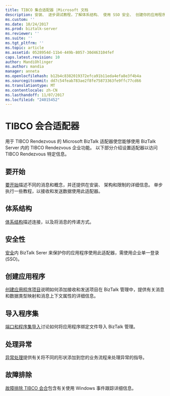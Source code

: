 ```yaml
---
title: TIBCO 集合适配器 |Microsoft 文档
description: 安装、 逐步调试教程，了解体系结构、 使用 SSO 安全、 创建你的应用程序、 导入绑定文件中，并为 TIBCO 会合 BizTalk Server 中使用 BizTalk 适配器时添加异常处理
ms.custom: ''
ms.date: 10/24/2017
ms.prod: biztalk-server
ms.reviewer: ''
ms.suite: ''
ms.tgt_pltfrm: ''
ms.topic: article
ms.assetid: 0528954d-11b4-449b-8057-30d463104fef
caps.latest.revision: 10
author: MandiOhlinger
ms.author: mandia
manager: anneta
ms.openlocfilehash: b12b4c8382019372efca91b11eda4efa8e3f4b4a
ms.sourcegitcommit: dd7c54feab783ae2f8fe75873363fe9ffc77cd66
ms.translationtype: MT
ms.contentlocale: zh-CN
ms.lasthandoff: 11/07/2017
ms.locfileid: "24015452"
---
```

# <a name="tibco-rendezvous-adapter"></a>TIBCO 会合适配器
用于 TIBCO Rendezvous 的 Microsoft BizTalk 适配器使您能够使用 BizTalk Server 内的 TIBCO Rendezvous 企业功能。 以下部分介绍设置适配器以访问 TIBCO Rendezvous 特定信息。  
  
## <a name="get-started"></a>要开始
[要开始](../core/getting-started-with-biztalk-adapter-for-tibco-rendezvous.md)描述不同的消息和概念，并还提供在安装、 架构和限制的详细信息。 单步执行一些教程，以接收和发送数据使用此适配器。

## <a name="architecture"></a>体系结构
[体系结构](../core/architecture-of-biztalk-adapter-for-tibco-rendezvous.md)描述连接，以及将消息的传递方式。

## <a name="security"></a>安全性
[安全](../core/security-in-biztalk-adapter-for-tibco-rendezvous.md)内 BizTalk Serer 来保护你的应用程序使用此适配器，需使用企业单一登录 (SSO)。

## <a name="create-applications"></a>创建应用程序
[创建应用程序项目](../core/developing-applications1.md)说明如何添加接收和发送项目在 BizTalk 管理中，提供有关消息和数据类型映射和消息上下文属性的详细信息。

## <a name="importing-assemblies"></a>导入程序集
[端口和程序集导入](../core/deploying-biztalk-adapter-for-tibco-rendezvous.md)讨论如何将应用程序绑定文件导入 BizTalk 管理。

## <a name="handle-exceptions"></a>处理异常
[异常处理](../core/using-biztalk-server-exception-handling4.md)提供有关将不同的形状添加到您的业务流程来处理异常的指导。

## <a name="troubleshoot"></a>故障排除
[故障排除 TIBCO 会合](../core/troubleshooting-tibco-rendezvous.md)包含有关使用 Windows 事件跟踪详细信息。